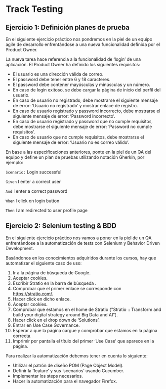 # Track Testing

## Ejercicio 1: Definición planes de prueba

En el siguiente ejercicio práctico nos pondremos en la piel de un equipo agile de desarrollo enfrentándose a una nueva funcionalidad definida por el Product Owner.

La nueva tarea hace referencia a la funcionalidad de ‘login’ de una aplicación. El Product Owner ha definido los siguientes requisitos:

- El usuario es una dirección válida de correo.
- El password debe tener entre 6 y 18 caracteres.
- El password debe contener mayúsculas y minúsculas y un número.
- En caso de login exitoso, se debe cargar la página de inicio del perfil del usuario.
- En caso de usuario no registrado, debe mostrarse el siguiente mensaje de error: ‘Usuario no registrado’ y mostrar enlace de registro.
- En caso de usuario registrado y password incorrecto, debe mostrarse el siguiente mensaje de error: ‘Password incorrecto’.
- En caso de usuario registrado y password que no cumple requisitos, debe mostrarse el siguiente mensaje de error: ‘Password no cumple requisitos’.
- En caso de usuario que no cumple requisitos, debe mostrarse el siguiente mensaje de error: ‘Usuario no es correo válido’.

En base a las especificaciones anteriores, ponte en la piel de un QA del equipo y define un plan de pruebas utilizando notación Gherkin, por ejemplo:

`Scenario:` Login successful

`Given` I enter a correct user

`And` I enter a correct password

`When` I click on login button

`Then` I am redirected to user profile page


## Ejercicio 2: Selenium testing & BDD

En el siguiente ejercicio práctico nos vamos a poner en la piel de un QA enfrentándose a la automatización de tests con Selenium y Behavior Driven Development.

Basándonos en los conocimientos adquiridos durante los cursos, hay que automatizar el siguiente caso de uso:

1. Ir a la página de búsqueda de Google.
2. Aceptar cookies.
3. Escribir Stratio en la barra de búsqueda .
4. Comprobar que el primer enlace se corresponde con https://stratio.com/.
5. Hacer click en dicho enlace.
6. Aceptar cookies.
7. Comprobar que estamos en el home de Stratio ("Stratio :: Transform and build your digital strategy around Big Data and AI").
8. Hacer click en el drop down de ‘Solutions’.
9. Entrar en Use Case Governance.
10. Esperar a que la página cargue y comprobar que estamos en la página correcta.
11. Imprimir por pantalla el título del primer ‘Use Case’ que aparece en la página.

Para realizar la automatización debemos tener en cuenta lo siguiente:
- Utilizar el patrón de diseño POM (Page Object Model).
- Definir la ‘feature’ y sus ‘scenarios’ usando Cucumber.
- Implementar los steps necesarios.
- Hacer la automatización para el navegador Firefox.
